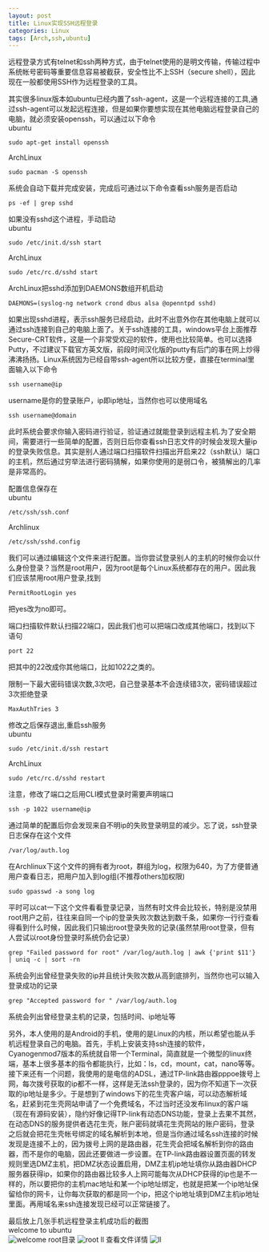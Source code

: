 ```yaml
---
layout: post
title: Linux实现SSH远程登录
categories: Linux
tags: [Arch,ssh,ubuntu]
---
```


远程登录方式有telnet和ssh两种方式，由于telnet使用的是明文传输，传输过程中系统帐号密码等重要信息容易被截获，安全性比不上SSH（secure shell），因此现在一般都使用SSH作为远程登录的工具。

其实很多linux版本如ubuntu已经内置了ssh-agent，这是一个远程连接的工具,通过ssh-agent可以发起远程连接，但是如果你要想实现在其他电脑远程登录自己的电脑，就必须安装openssh，可以通过以下命令  
ubuntu

    sudo apt-get install openssh

ArchLinux

    sudo pacman -S openssh

系统会自动下载并完成安装，完成后可通过以下命令查看ssh服务是否启动

    ps -ef | grep sshd

如果没有sshd这个进程，手动启动  
ubuntu

    sudo /etc/init.d/ssh start

ArchLinux

    sudo /etc/rc.d/sshd start

ArchLinux把sshd添加到DAEMONS数组开机启动

    DAEMONS=(syslog-ng network crond dbus alsa @openntpd sshd)

如果出现sshd进程，表示ssh服务已经启动，此时不出意外你在其他电脑上就可以通过ssh连接到自己的电脑上面了。关于ssh连接的工具，windows平台上面推荐Secure-CRT软件，这是一个非常受欢迎的软件，使用也比较简单。也可以选择Putty，不过建议下载官方英文版，前段时间汉化版的putty有后门的事在网上炒得沸沸扬扬。Linux系统因为已经自带ssh-agent所以比较方便，直接在terminal里面输入以下命令

    ssh username@ip

username是你的登录账户，ip即ip地址，当然你也可以使用域名

    ssh username@domain

此时系统会要求你输入密码进行验证，验证通过就能登录到远程主机.为了安全期间，需要进行一些简单的配置，否则日后你查看ssh日志文件的时候会发现大量ip的登录失败信息。其实是别人通过端口扫描软件扫描出开启来22（ssh默认）端口的主机，然后通过穷举法进行密码猜解，如果你使用的是弱口令，被猜解出的几率是非常高的。

配置信息保存在  
ubuntu

    /etc/ssh/ssh.conf

Archlinux

    /etc/ssh/sshd.config

我们可以通过编辑这个文件来进行配置。当你尝试登录别人的主机的时候你会以什么身份登录？当然是root用户，因为root是每个Linux系统都存在的用户。因此我们应该禁用root用户登录,找到

    PermitRootLogin yes

把yes改为no即可。 

端口扫描软件默认扫描22端口，因此我们也可以把端口改成其他端口，找到以下语句

    port 22

把其中的22改成你其他端口，比如1022之类的。

限制一下最大密码错误次数,3次吧，自己登录基本不会连续错3次，密码错误超过3次拒绝登录

    MaxAuthTries 3

修改之后保存退出,重启ssh服务  
ubuntu

    sudo /etc/init.d/ssh restart

ArchLinux

    sudo /etc/rc.d/sshd restart

注意，修改了端口之后用CLI模式登录时需要声明端口

    ssh -p 1022 username@ip

通过简单的配置后你会发现来自不明ip的失败登录明显的减少。忘了说，ssh登录日志保存在这个文件

    /var/log/auth.log

在Archlinux下这个文件的拥有者为root，群组为log，权限为640，为了方便普通用户查看日志，把用户加入到log组(不推荐others加权限)

    sudo gpasswd -a song log

平时可以cat一下这个文件看看登录记录，当然有时文件会比较长，特别是没禁用root用户之前，往往来自同一个ip的登录失败次数达到数千条，如果你一行行查看得看到什么时候，因此我们只输出root登录失败的记录(虽然禁用root登录，但有人尝试以root身份登录时系统仍会记录）

    grep "Failed password for root" /var/log/auth.log | awk {'print $11'} | uniq -c | sort -rn

系统会列出曾经登录失败的ip并且统计失败次数从高到底排列，当然你也可以输入登录成功的记录

    grep "Accepted password for " /var/log/auth.log

系统会列出曾经登录主机的记录，包括时间、ip地址等

另外，本人使用的是Android的手机，使用的是Linux的内核，所以希望也能从手机远程登录自己的电脑。首先，手机上安装支持ssh连接的软件，Cyanogenmod7版本的系统就自带一个Terminal，简直就是一个微型的linux终端，基本上很多基本的指令都能执行，比如：ls，cd，mount，cat，nano等等。接下来还有一个问题，我使用的是电信的ADSL，通过TP-link路由器pppoe拨号上网，每次拨号获取的ip都不一样，这样是无法ssh登录的，因为你不知道下一次获取的ip地址是多少。于是想到了windows下的花生壳客户端，可以动态解析域名，赶紧到花生壳网站申请了一个免费域名，不过当时还没发布linux的客户端（现在有源码安装），隐约好像记得TP-link有动态DNS功能，登录上去果不其然，在动态DNS的服务提供者选花生壳，账户密码就填花生壳网站的账户密码，登录之后就会把花生壳帐号绑定的域名解析到本地，但是当你通过域名ssh连接的时候发现是连接不上的，因为拨号上网的是路由器，花生壳会把域名解析到你的路由器，而不是你的电脑，因此还要做进一步设置。在TP-link路由器设置页面的转发规则里选DMZ主机，把DMZ状态设置启用，DMZ主机ip地址填你从路由器DHCP服务器获得ip，如果你的路由器比较多人上网可能每次从DHCP获得的ip也是不一样的，所以要把你的主机mac地址和某一个ip地址绑定，也就是把某一个ip地址保留给你的网卡，让你每次获取的都是同一个ip，把这个ip地址填到DMZ主机ip地址里面。再用域名来ssh连接发现已经可以正常链接了。

最后放上几张手机远程登录主机成功后的截图  
welcome to ubuntu  
 ![welcome](http://songtl.com/wp-content/uploads/2012/04/screenshot-1335180998557.png)
root目录
 ![root](http://songtl.com/wp-content/uploads/2012/04/screenshot-1335180450776.png)
ll 查看文件详情
 ![ll](http://songtl.com/wp-content/uploads/2012/04/screenshot-1335180473039.png)
